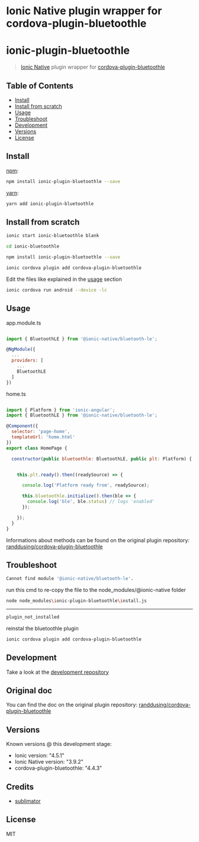 # Ionic Native plugin wrapper for cordova-plugin-bluetoothle

# ionic-plugin-bluetoothle

> [Ionic Native](https://github.com/ionic-team/ionic-native) plugin wrapper for [cordova-plugin-bluetoothle](https://github.com/randdusing/cordova-plugin-bluetoothle)



## Table of Contents

* [Install](#install)
* [Install from scratch](#install-from-scratch)
* [Usage](#usage)
* [Troubleshoot](#troubleshoot)
* [Development](#development)
* [Versions](#versions)
* [License](#license)


## Install

[npm](https://www.npmjs.com/):

```sh
npm install ionic-plugin-bluetoothle --save
```

[yarn](https://yarnpkg.com/):

```sh
yarn add ionic-plugin-bluetoothle
```


## Install from scratch


```sh
ionic start ionic-bluetoothle blank

cd ionic-bluetoothle

npm install ionic-plugin-bluetoothle --save

ionic cordova plugin add cordova-plugin-bluetoothle
```

Edit the files like explained in the [usage](https://github.com/somq/ionic-plugin-bluetoothle#usage) section

```sh
ionic cordova run android --device -lc
```



## Usage

app.module.ts
```js

import { BluetoothLE } from '@ionic-native/bluetooth-le';

@NgModule({
  ...
  providers: [
    ...
    BluetoothLE
  ]
})

```

home.ts
```js

import { Platform } from 'ionic-angular';
import { BluetoothLE } from '@ionic-native/bluetooth-le';

@Component({
  selector: 'page-home',
  templateUrl: 'home.html'
})
export class HomePage {

  constructor(public bluetoothle: BluetoothLE, public plt: Platform) {


    this.plt.ready().then((readySource) => {

      console.log('Platform ready from', readySource);

      this.bluetoothle.initialize().then(ble => {
        console.log('ble', ble.status) // logs 'enabled'
      });

    });
  }
}

```

Informations about methods can be found on the original plugin repository: 
[randdusing/cordova-plugin-bluetoothle
](https://github.com/randdusing/cordova-plugin-bluetoothle/blob/master/readme.md)

## Troubleshoot

```sh
Cannot find module '@ionic-native/bluetooth-le'.
```

run this cmd to re-copy the file to the node_modules/@ionic-native folder
```sh
node node_modules\ionic-plugin-bluetoothle\install.js
```
---

```sh
plugin_not_installed
```

reinstal the bluetoothle plugin
```sh
ionic cordova plugin add cordova-plugin-bluetoothle
```


## Development

Take a look at the [development repository](https://github.com/somq/ionic-plugin-bluetoothle-dev)

## Original doc

You can find the doc on the original plugin repository: 
[randdusing/cordova-plugin-bluetoothle
](https://github.com/randdusing/cordova-plugin-bluetoothle/blob/master/readme.md)

## Versions

Known versions @ this development stage:

* Ionic version: "4.5.1"
* Ionic Native version: "3.9.2"
* cordova-plugin-bluetoothle: "4.4.3"

## Credits
* [sublimator](https://github.com/sublimator)


## License

MIT
